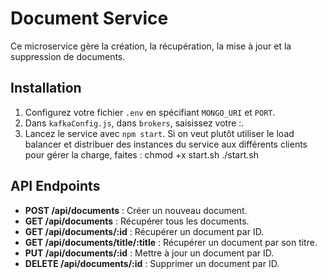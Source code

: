 # Document Service

Ce microservice gère la création, la récupération, la mise à jour et la suppression de documents.

## Installation

1. Configurez votre fichier `.env` en spécifiant `MONGO_URI` et `PORT`.
2. Dans `kafkaConfig.js`, dans `brokers`, saisissez votre <ip>:<port>.
3. Lancez le service avec `npm start`. Si on veut plutôt utiliser le load balancer et distribuer des instances du service aux différents clients pour gérer la charge, faites : 
    chmod +x start.sh
    ./start.sh

## API Endpoints

- **POST /api/documents** : Créer un nouveau document.
- **GET /api/documents** : Récupérer tous les documents.
- **GET /api/documents/:id** : Récupérer un document par ID.
- **GET /api/documents/title/:title** : Récupérer un document par son titre.
- **PUT /api/documents/:id** : Mettre à jour un document par ID.
- **DELETE /api/documents/:id** : Supprimer un document par ID.
